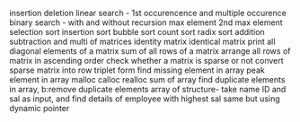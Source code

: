 insertion
deletion
linear search - 1st occurencence and multiple occurence
binary search - with and without recursion
max element
2nd max element
selection sort
insertion sort
bubble sort
count sort
radix sort
addition subtraction and multi of matrices
identity matrix
identical matrix
print all diagonal elements of a matrix
sum of all rows of a matrix
arrange all rows of matrix in ascending order
check whether a matrix is sparse or not
convert sparse matrix into row triplet form
find missing element in array
peak element in array
malloc calloc realloc sum of array
find duplicate elements in array, b:remove duplicate elements
array of structure- take name ID and sal as input, and find details of employee with highest sal
same but using dynamic pointer